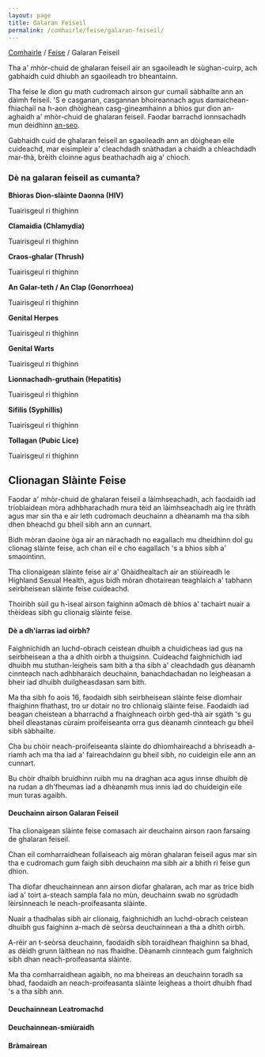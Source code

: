 ```yaml
---
layout: page
title: Galaran Feiseil
permalink: /comhairle/feise/galaran-feiseil/
---
```


[Comhairle]({{site.baseurl}}/comhairle/) / [Feise]({{site.baseurl}}/comhairle/feise) / Galaran Feiseil

Tha a' mhòr-chuid de ghalaran feiseil air an sgaoileadh
le sùghan-cuirp, ach gabhaidh cuid dhiubh an sgaoileadh tro bheantainn.

Tha feise le dìon gu math cudromach airson gur cumail sàbhailte ann an dàimh feiseil. 'S e casganan, casgannan bhoireannach agus damaichean-fhiachail na h-aon dhòighean casg-gineamhainn a bhios gur dìon an-aghaidh a' mhòr-chuid de ghalaran feiseil. Faodar barrachd ionnsachadh mun deidhinn [an-seo]({{site.baseurl}}/comhairle/feise/casg-gineamhainn).

Gabhaidh cuid de ghalaran feiseil an sgaoileadh ann an dòighean eile cuideachd, mar eisimpleir a' cleachdadh snàthadan a chaidh a chleachdadh mar-thà, brèith cloinne agus beathachadh aig a' chìoch.

### Dè na galaran feiseil as cumanta?

**Bhìoras Dìon-slàinte Daonna (HIV)**

Tuairisgeul ri thighinn

**Clamaidia (Chlamydia)**

Tuairisgeul ri thighinn

**Craos-ghalar (Thrush)**

Tuairisgeul ri thighinn

**An Galar-teth / An Clap (Gonorrhoea)**

Tuairisgeul ri thighinn

**Genital Herpes**

Tuairisgeul ri thighinn

**Genital Warts**

Tuairisgeul ri thighinn

**Lionnachadh-gruthain (Hepatitis)**

Tuairisgeul ri thighinn

**Sifilis (Syphillis)**

Tuairisgeul ri thighinn

**Tollagan (Pubic Lice)**

Tuairisgeul ri thighinn

## Clionagan Slàinte Feise

Faodar a' mhòr-chuid de ghalaran feiseil a làimhseachadh, ach faodaidh iad trioblaidean mòra adhbharachadh mura tèid an làimhseachadh aig ìre thràth agus mar sin tha e air leth cudromach deuchainn a dhèanamh ma tha sibh dhen bheachd gu bheil sibh ann an cunnart.

Bidh mòran daoine òga air an nàrachadh no eagallach mu dheidhinn dol gu clionag slàinte feise, ach chan eil e cho eagallach 's a bhios sibh a' smaointinn.

Tha clionaigean slàinte feise air a' Ghàidhealtach air an stiùireadh le Highland Sexual Health, agus bidh mòran dhotairean teaghlaich a' tabhann seirbheisean slàinte feise cuideachd.

Thoiribh sùil gu h-ìseal airson faighinn a0mach dè bhios a' tachairt nuair a thèideas sibh gu clionaig slàinte feise.

#### Dè a dh'iarras iad oirbh?

Faighnichidh an luchd-obrach ceistean dhuibh a chuidicheas iad gus na seirbheisean a tha a dhìth oirbh a thuigsinn. Cuideachd faighnichidh iad dhuibh mu stuthan-leigheis sam bith a tha sibh a' cleachdadh gus dèanamh cinnteach nach adhbharaich deuchainn, banachdachadan no leigheasan a bheir iad dhuibh duilgheasdasan sam bith.

Ma tha sibh fo aois 16, faodaidh sibh seirbheisean slàinte feise dìomhair fhaighinn fhathast, tro ur dotair no tro chlionaig slàinte feise. Faodaidh iad beagan cheistean a bharrachd a fhaighneach oirbh ged-thà air sgàth 's gu bheil dleastanas cùraim proifeiseanta orra gus dèanamh cinnteach gu bheil sibh sàbhailte.

Cha bu chòir neach-proifeiseanta slàinte do dhìomhaireachd a bhriseadh a-riamh ach ma tha iad a' faireachdainn gu bheil sibh, no cuideigin eile ann an cunnart.

Bu chòir dhaibh bruidhinn ruibh mu na draghan aca agus innse dhuibh dè na rudan a dh'fheumas iad a dhèanamh mus innis iad do chuideigin eile mun turas agaibh.

#### Deuchainn airson Galaran Feiseil

Tha clionaigean slàinte feise comasach air deuchainn airson raon farsaing de ghalaran feiseil.

Chan eil comharraidhean follaiseach aig mòran ghalaran feiseil agus mar sin tha e cudromach gum faigh sibh deuchainn ma sibh air a bhith ri feise gun dhìon.

Tha diofar dheuchainnean ann airson diofar ghalaran, ach mar as trice bidh iad a' toirt a-steach sampla fala no mùn, deuchainn swab no sgrùdadh lèirsinneach le neach-proifeasanta slàinte.

Nuair a thadhalas sibh air clionaig, faighnichidh an luchd-obrach ceistean dhuibh gus faighinn a-mach dè seòrsa deuchainnean a tha a dhìth oirbh.

A-rèir an t-seòrsa deuchainn, faodaidh sibh toraidhean fhaighinn sa bhad, as dèidh grunn làithean no nas fhaidhe. Dèanamh cinnteach gum faighnich sibh dhan neach-proifeasanta slàinte.

Ma tha comharraidhean agaibh, no ma bheireas an deuchainn toradh sa bhad, faodaidh an neach-proifeasanta slàinte leigheas a thoirt dhuibh fhad 's a tha sibh ann.

#### Deuchainnean Leatromachd

#### Deuchainnean-smiùraidh

#### Bràmairean
